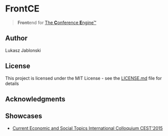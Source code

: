 # FrontCE
> **Front**end for [The **C**onference **E**ngine&trade;](http://science24.com/conferences/)

## Author
Lukasz Jablonski

## License
This project is licensed under the MIT License - see the [LICENSE.md](LICENSE.md) file for details

## Acknowledgments


## Showcases
* [Current Economic and Social Topics International Colloquium CEST'2015](http://cest2015.uni.lodz.pl/)
